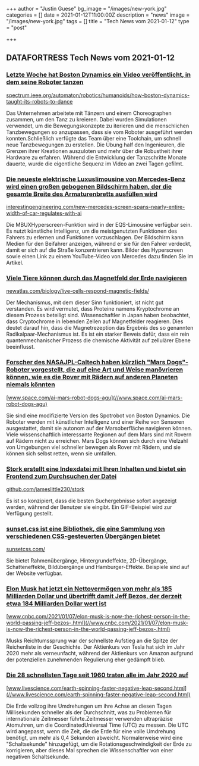 +++
author = "Justin Guese"
bg_image = "/images/new-york.jpg"
categories = []
date = 2021-01-12T11:00:00Z
description = "news"
image = "/images/new-york.jpg"
tags = []
title = "Tech News vom 2021-01-12"
type = "post"

+++

        
## DATAFORTRESS Tech News vom 2021-01-12



### [Letzte Woche hat Boston Dynamics ein Video veröffentlicht, in dem seine Roboter tanzen](//spectrum.ieee.org/automaton/robotics/humanoids/how-boston-dynamics-taught-its-robots-to-dance)


[spectrum.ieee.org/automaton/robotics/humanoids/how-boston-dynamics-taught-its-robots-to-dance](//spectrum.ieee.org/automaton/robotics/humanoids/how-boston-dynamics-taught-its-robots-to-dance)


Das Unternehmen arbeitete mit Tänzern und einem Choreographen zusammen, um den Tanz zu kreieren. Dabei wurden Simulationen verwendet, um die Bewegungskonzepte zu iterieren und die menschlichen Tanzbewegungen so anzupassen, dass sie vom Roboter ausgeführt werden konnten.Schließlich verfügte das Team über eine Toolchain, um schnell neue Tanzbewegungen zu erstellen. Die Übung half den Ingenieuren, die Grenzen ihrer Kreationen auszuloten und mehr über die Robustheit ihrer Hardware zu erfahren. Während die Entwicklung der Tanzschritte Monate dauerte, wurde die eigentliche Sequenz im Video an zwei Tagen gefilmt.


### [Die neueste elektrische Luxuslimousine von Mercedes-Benz wird einen großen gebogenen Bildschirm haben, der die gesamte Breite des Armaturenbretts ausfüllen wird](//interestingengineering.com/new-mercedes-screen-spans-nearly-entire-width-of-car-regulates-with-ai)


[interestingengineering.com/new-mercedes-screen-spans-nearly-entire-width-of-car-regulates-with-ai](//interestingengineering.com/new-mercedes-screen-spans-nearly-entire-width-of-car-regulates-with-ai)


Die MBUXHyperscreen-Funktion wird in der EQS-Limousine verfügbar sein. Es nutzt künstliche Intelligenz, um die meistgenutzten Funktionen des Fahrers zu erlernen und Funktionen vorzuschlagen. Der Bildschirm kann Medien für den Beifahrer anzeigen, während er sie für den Fahrer verdeckt, damit er sich auf die Straße konzentrieren kann. Bilder des Hyperscreen sowie einen Link zu einem YouTube-Video von Mercedes dazu finden Sie im Artikel.


### [Viele Tiere können durch das Magnetfeld der Erde navigieren](//newatlas.com/biology/live-cells-respond-magnetic-fields/)


[newatlas.com/biology/live-cells-respond-magnetic-fields/](//newatlas.com/biology/live-cells-respond-magnetic-fields/)


Der Mechanismus, mit dem dieser Sinn funktioniert, ist nicht gut verstanden. Es wird vermutet, dass Proteine namens Kryptochrome an diesem Prozess beteiligt sind. Wissenschaftler in Japan haben beobachtet, dass Cryptochrome in lebenden Zellen auf Magnetfelder reagieren. Dies deutet darauf hin, dass die Magnetrezeption das Ergebnis des so genannten Radikalpaar-Mechanismus ist. Es ist ein starker Beweis dafür, dass ein rein quantenmechanischer Prozess die chemische Aktivität auf zellulärer Ebene beeinflusst.


### [Forscher des NASAJPL-Caltech haben kürzlich "Mars Dogs"-Roboter vorgestellt, die auf eine Art und Weise manövrieren können, wie es die Rover mit Rädern auf anderen Planeten niemals könnten](//www.space.com/ai-mars-robot-dogs-agu)


[www.space.com/ai-mars-robot-dogs-agu](//www.space.com/ai-mars-robot-dogs-agu)


Sie sind eine modifizierte Version des Spotrobot von Boston Dynamics. Die Roboter werden mit künstlicher Intelligenz und einer Reihe von Sensoren ausgestattet, damit sie autonom auf der Marsoberfläche navigieren können. Viele wissenschaftlich interessante Regionen auf dem Mars sind mit Rovern auf Rädern nicht zu erreichen. Mars Dogs können sich durch eine Vielzahl von Umgebungen viel schneller bewegen als Rover mit Rädern, und sie können sich selbst retten, wenn sie umfallen.


### [Stork erstellt eine Indexdatei mit Ihren Inhalten und bietet ein Frontend zum Durchsuchen der Datei](//github.com/jameslittle230/stork)


[github.com/jameslittle230/stork](//github.com/jameslittle230/stork)


Es ist so konzipiert, dass die besten Suchergebnisse sofort angezeigt werden, während der Benutzer sie eingibt. Ein GIF-Beispiel wird zur Verfügung gestellt.


### [sunset.css ist eine Bibliothek, die eine Sammlung von verschiedenen CSS-gesteuerten Übergängen bietet](//sunsetcss.com/)


[sunsetcss.com/](//sunsetcss.com/)


Sie bietet Rahmenübergänge, Hintergrundeffekte, 2D-Übergänge, Schatteneffekte, Bildübergänge und Hamburger-Effekte. Beispiele sind auf der Website verfügbar.


### [Elon Musk hat jetzt ein Nettovermögen von mehr als 185 Milliarden Dollar und übertrifft damit Jeff Bezos, der derzeit etwa 184 Milliarden Dollar wert ist](//www.cnbc.com/2021/01/07/elon-musk-is-now-the-richest-person-in-the-world-passing-jeff-bezos-.html)


[www.cnbc.com/2021/01/07/elon-musk-is-now-the-richest-person-in-the-world-passing-jeff-bezos-.html](//www.cnbc.com/2021/01/07/elon-musk-is-now-the-richest-person-in-the-world-passing-jeff-bezos-.html)


Musks Reichtumssprung war der schnellste Aufstieg an die Spitze der Reichenliste in der Geschichte. Der Aktienkurs von Tesla hat sich im Jahr 2020 mehr als verneunfacht, während der Aktienkurs von Amazon aufgrund der potenziellen zunehmenden Regulierung eher gedämpft blieb.


### [Die 28 schnellsten Tage seit 1960 traten alle im Jahr 2020 auf](//www.livescience.com/earth-spinning-faster-negative-leap-second.html)


[www.livescience.com/earth-spinning-faster-negative-leap-second.html](//www.livescience.com/earth-spinning-faster-negative-leap-second.html)


Die Erde vollzog ihre Umdrehungen um ihre Achse an diesen Tagen Millisekunden schneller als der Durchschnitt, was zu Problemen für internationale Zeitmesser führte.Zeitmesser verwenden ultrapräzise Atomuhren, um die CoordinatedUniversal Time (UTC) zu messen. Die UTC wird angepasst, wenn die Zeit, die die Erde für eine volle Umdrehung benötigt, um mehr als 0,4 Sekunden abweicht. Normalerweise wird eine "Schaltsekunde" hinzugefügt, um die Rotationsgeschwindigkeit der Erde zu korrigieren, aber dieses Mal sprechen die Wissenschaftler von einer negativen Schaltsekunde.